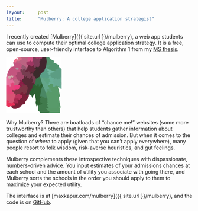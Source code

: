 ```yaml
---
layout:     post
title:      "Mulberry: A college application strategist"
---
```


I recently created [Mulberry]({{ site.url }}/mulberry), a web app students
can use to compute their optimal college application strategy. It is a free,
open-source, user-friendly interface to Algorithm 1 from my
[MS thesis](https://github.com/maxkapur/CollegeApplication).

<img alt="The Mulberry logo: a magenta berry and a green leaf" src="/assets/images/mulberry-logo.png" width="150px" height="150px">
<!--more-->

Why Mulberry? There are boatloads of “chance me!” websites (some more trustworthy
than others) that help students gather information
about colleges and estimate their chances of admission. But when it comes to the
question of *where* to apply (given that you can’t apply everywhere),
many people resort to folk wisdom, risk-averse heuristics, and gut feelings.

Mulberry complements these introspective techniques with dispassionate,
numbers-driven advice. You input estimates of your admissions chances at
each school and the amount of utility you associate with going there,
and Mulberry sorts the schools in the order you should apply
to them to maximize your expected utility.

The interface is at [maxkapur.com/mulberry]({{ site.url }}/mulberry),
and the code is on [GitHub](https://github.com/maxkapur/mulberry).
